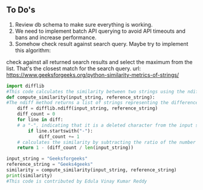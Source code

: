## To Do's

1) Review db schema to make sure everything is working.
2) We need to implement batch API querying to avoid API timeouts and bans and increase performance.
3) Somehow check result against search query. Maybe try to implement this algorithm:

check against all returned search results and select the maximum from the list. That's the closest match for the search query.
url: https://www.geeksforgeeks.org/python-similarity-metrics-of-strings/

```python
import difflib
#This code calculates the similarity between two strings using the ndiff method from the difflib library. 
def compute_similarity(input_string, reference_string):
#The ndiff method returns a list of strings representing the differences between the two input strings.
	diff = difflib.ndiff(input_string, reference_string)
	diff_count = 0
	for line in diff:
	# a "-", indicating that it is a deleted character from the input string.
		if line.startswith("-"):
			diff_count += 1
    # calculates the similarity by subtracting the ratio of the number of deleted characters to the length of the input string from 1
	return 1 - (diff_count / len(input_string))

input_string = "Geeksforgeeks"
reference_string = "Geeks4geeks"
similarity = compute_similarity(input_string, reference_string)
print(similarity)
#This code is contributed by Edula Vinay Kumar Reddy
```
